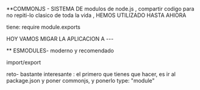 **COMMONJS  - SISTEMA DE modulos de node.js , compartir codigo para no repiti-lo
clasico de toda la vida , HEMOS UTILIZADO HASTA AHIORA 

tiene: require module.exports 



HOY VAMOS MIGAR LA APLICACION A ---


** ESMODULES- moderno y recomendado 

import/export


reto- bastante interesante :  el primero que tienes que hacer, es ir al package.json y poner commonjs, y ponerlo type: "module"











